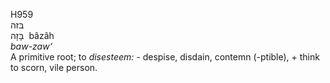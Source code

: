 <body>
  <p>H959<br>  בּזה  <br> בָּזָה  ‎  bâzâh  <br><i>baw-zaw‘ </i><br>A primitive root; to <i>disesteem: - </i>despise, disdain, contemn (-ptible), + think to scorn, vile person.<br></p>
 </body>